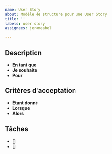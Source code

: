 ```yaml
---
name: User Story
about: Modèle de structure pour une User Story
title: ''
labels: user story
assignees: jeromeabel

---
```


## Description
- **En tant que**
- **Je souhaite**
- **Pour**

## Critères d'acceptation 
- **Étant donné**
- **Lorsque**
- **Alors**

## Tâches
- []
- []
